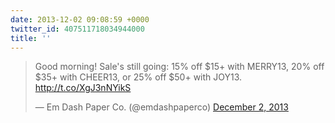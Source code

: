 ```yaml
---
date: 2013-12-02 09:08:59 +0000
twitter_id: 407511718034944000
title: ''
---
```


<blockquote class="twitter-tweet"><p lang="en" dir="ltr">Good morning! Sale&#39;s still going: 15% off $15+ with MERRY13, 20% off $35+ with CHEER13, or 25% off $50+ with JOY13. <a href="http://t.co/XgJ3nNYikS">http://t.co/XgJ3nNYikS</a></p>&mdash; Em Dash Paper Co. (@emdashpaperco) <a href="https://twitter.com/emdashpaperco/status/407508997437390848?ref_src=twsrc%5Etfw">December 2, 2013</a></blockquote>
<script async src="https://platform.twitter.com/widgets.js" charset="utf-8"></script>
